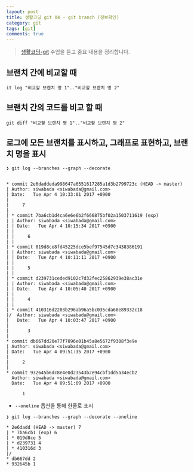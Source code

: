 ```yaml
---
layout: post
title: 생활코딩 git 04 - git branch (정보확인)
category: git
tags: [git]
comments: true
---
```

> [생활코딩-git](https://opentutorials.org/module/2676) 수업을 듣고 중요 내용을 정리합니다.   

## 브랜치 간에 비교할 때

```shell
it log "비교할 브랜치 명 1".."비교할 브랜치 명 2"
```

## 브랜치 간의 코드를 비교 할 때

```shell
git diff "비교할 브랜치 명 1".."비교할 브랜치 명 2"
```

## 로그에 모든 브랜치를 표시하고, 그래프로 표현하고, 브랜치 명을 표시

```shell
❯ git log --branches --graph --decorate


* commit 2e6daddeda998647a6551617285a1d3b2799723c (HEAD -> master)
| Author: siwabada <siwabada@gmail.com>
| Date:   Tue Apr 4 10:33:01 2017 +0900
|
|     7
|
| * commit 7ba6cb1d4ca6e6e6b2f666875bf02a1503711619 (exp)
| | Author: siwabada <siwabada@gmail.com>
| | Date:   Tue Apr 4 10:15:34 2017 +0900
| |
| |     6
| |
| * commit 019d8ce8fd45225dce5bef97545d7c3438386191
| | Author: siwabada <siwabada@gmail.com>
| | Date:   Tue Apr 4 10:11:11 2017 +0900
| |
| |     5
| |
| * commit d239731ceded9102c7d32fec25862939e38ac31e
| | Author: siwabada <siwabada@gmail.com>
| | Date:   Tue Apr 4 10:05:40 2017 +0900
| |
| |     4
| |
| * commit 410316d2203b296ab96a5bc035cda60e89332c18
|/  Author: siwabada <siwabada@gmail.com>
|   Date:   Tue Apr 4 10:03:47 2017 +0900
|
|       3
|
* commit db667dd20e77f7896e01b45a8e5672f9308f3e9e
| Author: siwabada <siwabada@gmail.com>
| Date:   Tue Apr 4 09:51:35 2017 +0900
|
|     2
|
* commit 932645b6dc8e4e0d23543b2e94cbf1dd5a34ecb2
  Author: siwabada <siwabada@gmail.com>
  Date:   Tue Apr 4 09:51:09 2017 +0900

      1
```

- `--oneline` 옵션을 통해 한줄로 표시

```shell
❯ git log --branches --graph --decorate --oneline

* 2e6dadd (HEAD -> master) 7
| * 7ba6cb1 (exp) 6
| * 019d8ce 5
| * d239731 4
| * 410316d 3
|/
* db667dd 2
* 932645b 1
```
